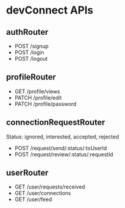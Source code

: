 # devConnect APIs

## authRouter

- POST /signup
- POST /login
- POST /logout    

## profileRouter

- GET /profile/views
- PATCH /profile/edit
- PATCH /profile/password


## connectionRequestRouter

Status: ignored, interested, accepted, rejected
- POST /request/send/:status/:toUserId 
- POST /request/review/:status/:requestId

## userRouter

- GET /user/requests/received
- GET /user/connections
- GET /user/feed

